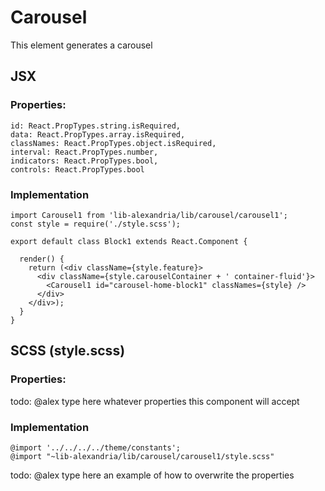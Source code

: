 Carousel
=====

This element generates a carousel

## JSX

### Properties:
```
id: React.PropTypes.string.isRequired,
data: React.PropTypes.array.isRequired,
classNames: React.PropTypes.object.isRequired,
interval: React.PropTypes.number,
indicators: React.PropTypes.bool,
controls: React.PropTypes.bool
```

### Implementation
```
import Carousel1 from 'lib-alexandria/lib/carousel/carousel1';
const style = require('./style.scss');

export default class Block1 extends React.Component {

  render() {
    return (<div className={style.feature}>
      <div className={style.carouselContainer + ' container-fluid'}>
        <Carousel1 id="carousel-home-block1" classNames={style} />
      </div>
    </div>);
  }
}
```

## SCSS (style.scss)

### Properties:
todo: @alex type here whatever properties this component will accept


### Implementation

```
@import '../../../../theme/constants';
@import "~lib-alexandria/lib/carousel/carousel1/style.scss"
```

todo: @alex type here an example of how to overwrite the properties
